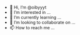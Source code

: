 - 👋 Hi, I’m @oibyyyt
- 👀 I’m interested in ...
- 🌱 I’m currently learning ...
- 💞️ I’m looking to collaborate on ...
- 📫 How to reach me ...

<!---
oibyyyt/oibyyyt is a ✨ special ✨ repository because its `README.md` (this file) appears on your GitHub profile.
You can click the Preview link to take a look at your changes.
--->

